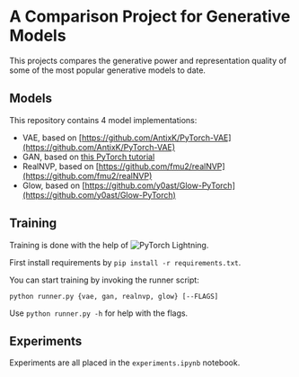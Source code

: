 # A Comparison Project for Generative Models
This projects compares the generative power and representation quality of some of the most popular generative models to date.

## Models
This repository contains 4 model implementations:

* VAE, based on [https://github.com/AntixK/PyTorch-VAE](https://github.com/AntixK/PyTorch-VAE)
* GAN, based on [this PyTorch tutorial](https://pytorch.org/tutorials/beginner/dcgan_faces_tutorial.html)
* RealNVP, based on [https://github.com/fmu2/realNVP](https://github.com/fmu2/realNVP)
* Glow, based on [https://github.com/y0ast/Glow-PyTorch](https://github.com/y0ast/Glow-PyTorch)

## Training
Training is done with the help of ![PyTorch Lightning](https://www.pytorchlightning.ai).

First install requirements by `pip install -r requirements.txt`.

You can start training by invoking the runner script:
```
python runner.py {vae, gan, realnvp, glow} [--FLAGS]
```
Use `python runner.py -h` for help with the flags.

## Experiments
Experiments are all placed in the `experiments.ipynb` notebook.
